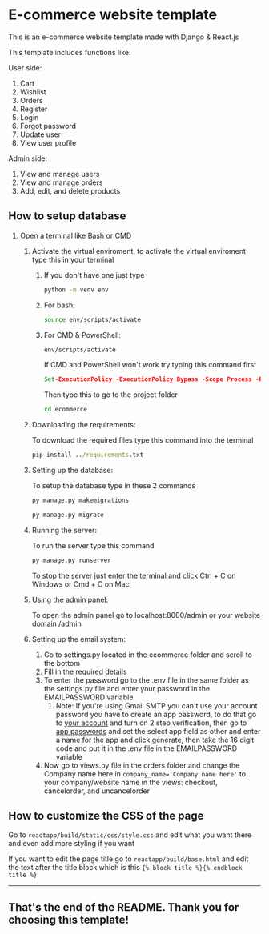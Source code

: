 # E-commerce website template
This is an e-commerce website template made with Django & React.js

This template includes functions like:

User side:
1. Cart
2. Wishlist
3. Orders
4. Register
5. Login
6. Forgot password
7. Update user
8. View user profile

Admin side:
1. View and manage users
2. View and manage orders
3. Add, edit, and delete products

## How to setup database
1. Open a terminal like Bash or CMD
    1. Activate the virtual enviroment, to activate the virtual enviroment type this in your terminal
        1. If you don't have one just type
            ```cmd
            python -m venv env
            ```

        2. For bash:
            ```bash
            source env/scripts/activate
            ```
        3. For CMD & PowerShell:
            ```cmd
            env/scripts/activate
            ```
            If CMD and PowerShell won't work try typing this command first
            ```cmd
            Set-ExecutionPolicy -ExecutionPolicy Bypass -Scope Process -Force
            ```
            Then type this to go to the project folder
            ```cmd
            cd ecommerce
            ```
    2. Downloading the requirements:

        To download the required files type this command into the terminal
        ```cmd
        pip install ../requirements.txt
        ```
    3. Setting up the database:

        To setup the database type in these 2 commands
        ```cmd
        py manage.py makemigrations
        ```
        ```cmd
        py manage.py migrate
        ```
    4. Running the server:

        To run the server type this command
        ```cmd
        py manage.py runserver
        ```
        To stop the server just enter the terminal and click Ctrl + C on Windows or Cmd + C on Mac
    5. Using the admin panel:
        
        To open the admin panel go to localhost:8000/admin or your website domain /admin

    6. Setting up the email system:

        1. Go to settings.py located in the ecommerce folder and scroll to the bottom
        2. Fill in the required details
        3. To enter the password go to the .env file in the same folder as the settings.py file and enter your password in the EMAILPASSWORD variable
            1. Note: If you're using Gmail SMTP you can't use your account password you have to create an app password, to do that go to [your account](https://myaccount.google.com/) and turn on 2 step verification, then go to [app passwords](https://myaccount.google.com/apppasswords) and set the select app field as other and enter a name for the app and click generate, then take the 16 digit code and put it in the .env file in the EMAILPASSWORD variable
        4. Now go to views.py file in the orders folder and change the Company name here in `company_name='Company name here'` to your company/website name in the views: checkout, cancelorder, and uncancelorder

## How to customize the CSS of the page
Go to `reactapp/build/static/css/style.css` and edit what you want there and even add more styling if you want

If you want to edit the page title go to `reactapp/build/base.html` and edit the text after the title block which is this `{% block title %}{% endblock title %}`
***
## That's the end of the README. Thank you for choosing this template!